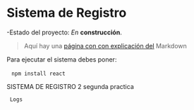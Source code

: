 <h1>Sistema de Registro</h1>

-Estado del proyecto: *En* **construcción**.

> Aquí hay una [página con con explicación del](https://www.aluracursos.com/blog/como-trabajar-con-markdown) Markdown

Para ejecutar el sistema debes poner:

` ` ` npm install react ` ` ` 

SISTEMA DE REGISTRO 2  segunda practica

``` Logs``` 

